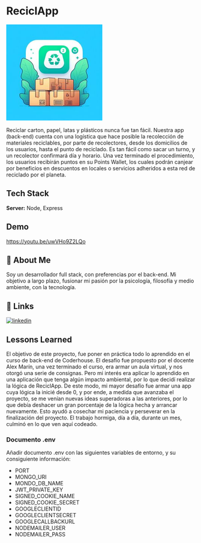 # ReciclApp
![Logo](https://github.com/Micromundofede22/ReciclApp/blob/main/src/public/logo-reciclapp.jpeg)

Reciclar carton, papel, latas y plásticos nunca fue tan fácil. 
Nuestra app (back-end) cuenta con una logística que hace posible la recolección de materiales reciclables, por parte de recolectores, desde los domicilios de los usuarios, hasta el punto de reciclado.
Es tan fácil como sacar un turno, y un recolector confirmará día y horario. Una vez terminado el procedimiento, los usuarios recibirán puntos en su Points Wallet, los cuales podrán canjear por beneficios en descuentos en locales o servicios adheridos a esta red de reciclado por el planeta.


## Tech Stack

**Server:** Node, Express

## Demo

https://youtu.be/uwVHo9Z2LQo


## 🚀 About Me
Soy un desarrollador full stack, con preferencias por el back-end. Mi objetivo a largo plazo, fusionar mi pasión por la psicología, filosofía y medio ambiente, con la tecnología.

## 🔗 Links
[![linkedin](https://img.shields.io/badge/linkedin-0A66C2?style=for-the-badge&logo=linkedin&logoColor=white)](https://www.linkedin.com/in/federico-folmer-356130191/)

## Lessons Learned

El objetivo de este proyecto, fue poner en práctica todo lo aprendido en el curso de back-end de Coderhouse.
El desafío fue propuesto por el docente Alex Marín, una vez terminado el curso, era armar un aula virtual, y nos otorgó una serie de consignas. Pero mi interés era aplicar lo aprendido en una aplicación que tenga algún impacto ambiental, por lo que decidí realizar la lógica de ReciclApp. 
De este modo, mi mayor desafío fue armar una app cuya lógica la inicié desde 0, y por ende, a medida que avanzaba el proyecto, se me venían nuevas ideas superadoras a las anteriores, por lo que debía deshacer un gran porcentaje de la lógica hecha y arrancar nuevamente. Esto ayudó a cosechar mi paciencia y perseverar en la finalización del proyecto. El trabajo hormiga, día a día, durante un mes, culminó en lo que ven aquí codeado. 

### Documento .env
Añadir documento .env con las siguientes variables de entorno, y su consiguiente información:
- PORT
- MONGO_URI
- MONDO_DB_NAME
- JWT_PRIVATE_KEY
- SIGNED_COOKIE_NAME
- SIGNED_COOKIE_SECRET
- GOOGLECLIENTID
- GOOGLECLIENTSECRET
- GOOGLECALLBACKURL
- NODEMAILER_USER
- NODEMAILER_PASS


